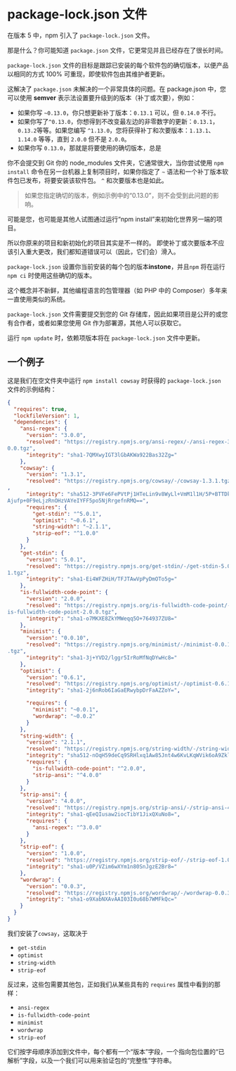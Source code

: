 # package-lock.json 文件

在版本 5 中，npm 引入了 `package-lock.json` 文件。

那是什么？你可能知道 `package.json` 文件，它更常见并且已经存在了很长时间。

`package-lock.json` 文件的目标是跟踪已安装的每个软件包的确切版本，以便产品以相同的方式 100% 可重现，即使软件包由其维护者更新。

这解决了 `package.json` 未解决的一个非常具体的问题。在 package.json 中，您可以使用 **semver** 表示法设置要升级到的版本（补丁或次要），例如：

- 如果你写 `~0.13.0`，你只想更新补丁版本：`0.13.1` 可以，但 `0.14.0` 不行。
- 如果你写了`^0.13.0`，你想得到不改变最左边的非零数字的更新：`0.13.1`，`0.13.2`等等。如果您编写 `^1.13.0`，您将获得补丁和次要版本：`1.13.1`、`1.14.0` 等等，直到 `2.0.0` 但不是 `2.0.0`。
- 如果你写 `0.13.0`，那就是将要使用的确切版本，总是

你不会提交到 Git 你的 node_modules 文件夹，它通常很大，当你尝试使用 `npm install` 命令在另一台机器上复制项目时，如果你指定了 `~` 语法和一个补丁版本软件包已发布，将要安装该软件包。 `^` 和次要版本也是如此。

> 如果您指定确切的版本，例如示例中的“0.13.0”，则不会受到此问题的影响。

可能是您，也可能是其他人试图通过运行“npm install”来初始化世界另一端的项目。

所以你原来的项目和新初始化的项目其实是不一样的。 即使补丁或次要版本不应该引入重大更改，我们都知道错误可以（因此，它们会）滑入。

`package-lock.json` 设置你当前安装的每个包的版本**instone**，并且`npm` 将在运行`npm ci` 时使用这些确切的版本。

这个概念并不新鲜，其他编程语言的包管理器（如 PHP 中的 Composer）多年来一直使用类似的系统。

`package-lock.json` 文件需要提交到您的 Git 存储库，因此如果项目是公开的或您有合作者，或者如果您使用 Git 作为部署源，其他人可以获取它。

运行 `npm update` 时，依赖项版本将在 `package-lock.json` 文件中更新。

## 一个例子

这是我们在空文件夹中运行 `npm install cowsay` 时获得的 `package-lock.json` 文件的示例结构：

```json
{
  "requires": true,
  "lockfileVersion": 1,
  "dependencies": {
    "ansi-regex": {
      "version": "3.0.0",
      "resolved": "https://registry.npmjs.org/ansi-regex/-/ansi-regex-3.
0.0.tgz",
      "integrity": "sha1-7QMXwyIGT3lGbAKWa922Bas32Zg="
    },
    "cowsay": {
      "version": "1.3.1",
      "resolved": "https://registry.npmjs.org/cowsay/-/cowsay-1.3.1.tgz"
,
      "integrity": "sha512-3PVFe6FePVtPj1HTeLin9v8WyLl+VmM1l1H/5P+BTTDkM
Ajufp+0F9eLjzRnOHzVAYeIYFF5po5NjRrgefnRMQ==",
      "requires": {
        "get-stdin": "^5.0.1",
        "optimist": "~0.6.1",
        "string-width": "~2.1.1",
        "strip-eof": "^1.0.0"
      }
    },
    "get-stdin": {
      "version": "5.0.1",
      "resolved": "https://registry.npmjs.org/get-stdin/-/get-stdin-5.0.
1.tgz",
      "integrity": "sha1-Ei4WFZHiH/TFJTAwVpPyDmOTo5g="
    },
    "is-fullwidth-code-point": {
      "version": "2.0.0",
      "resolved": "https://registry.npmjs.org/is-fullwidth-code-point/-/
is-fullwidth-code-point-2.0.0.tgz",
      "integrity": "sha1-o7MKXE8ZkYMWeqq5O+764937ZU8="
    },
    "minimist": {
      "version": "0.0.10",
      "resolved": "https://registry.npmjs.org/minimist/-/minimist-0.0.10
.tgz",
      "integrity": "sha1-3j+YVD2/lggr5IrRoMfNqDYwHc8="
    },
    "optimist": {
      "version": "0.6.1",
      "resolved": "https://registry.npmjs.org/optimist/-/optimist-0.6.1.tgz",
      "integrity": "sha1-2j6nRob6IaGaERwybpDrFaAZZoY=",

      "requires": {
        "minimist": "~0.0.1",
        "wordwrap": "~0.0.2"
      }
    },
    "string-width": {
      "version": "2.1.1",
      "resolved": "https://registry.npmjs.org/string-width/-/string-width-2.1.1.tgz",
      "integrity": "sha512-nOqH59deCq9SRHlxq1Aw85Jnt4w6KvLKqWVik6oA9ZklXLNIOlqg4F2yrT1MVaTjAqvVwdfeZ7w7aCvJD7ugkw==",
      "requires": {
        "is-fullwidth-code-point": "^2.0.0",
        "strip-ansi": "^4.0.0"
      }
    },
    "strip-ansi": {
      "version": "4.0.0",
      "resolved": "https://registry.npmjs.org/strip-ansi/-/strip-ansi-4.0.0.tgz",
      "integrity": "sha1-qEeQIusaw2iocTibY1JixQXuNo8=",
      "requires": {
        "ansi-regex": "^3.0.0"
      }
    },
    "strip-eof": {
      "version": "1.0.0",
      "resolved": "https://registry.npmjs.org/strip-eof/-/strip-eof-1.0.0.tgz",
      "integrity": "sha1-u0P/VZim6wXYm1n80SnJgzE2Br8="
    },
    "wordwrap": {
      "version": "0.0.3",
      "resolved": "https://registry.npmjs.org/wordwrap/-/wordwrap-0.0.3.tgz",
      "integrity": "sha1-o9XabNXAvAAI03I0u68b7WMFkQc="
    }
  }
}
```

我们安装了`cowsay`，这取决于

- `get-stdin`
- `optimist`
- `string-width`
- `strip-eof`

反过来，这些包需要其他包，正如我们从某些具有的 `requires` 属性中看到的那样：

- `ansi-regex`
- `is-fullwidth-code-point`
- `minimist`
- `wordwrap`
- `strip-eof`

它们按字母顺序添加到文件中，每个都有一个“版本”字段，一个指向包位置的“已解析”字段，以及一个我们可以用来验证包的“完整性”字符串。
